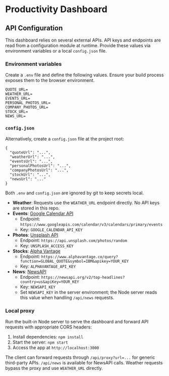 # Productivity Dashboard

## API Configuration

This dashboard relies on several external APIs. API keys and endpoints are read from a configuration module at runtime.
Provide these values via environment variables or a local `config.json` file.

### Environment variables

Create a `.env` file and define the following values. Ensure your build process exposes them to the browser environment.

```
QUOTE_URL=
WEATHER_URL=
EVENTS_URL=
PERSONAL_PHOTOS_URL=
COMPANY_PHOTOS_URL=
STOCK_URL=
NEWS_URL=
```

### `config.json`

Alternatively, create a `config.json` file at the project root:

```
{
  "quoteUrl": "...",
  "weatherUrl": "...",
  "eventsUrl": "...",
  "personalPhotosUrl": "...",
  "companyPhotosUrl": "...",
  "stockUrl": "...",
  "newsUrl": "..."
}
```

Both `.env` and `config.json` are ignored by git to keep secrets local.

- **Weather**: Requests use the `WEATHER_URL` endpoint directly. No API keys are stored in this repo.
- **Events**: [Google Calendar API](https://developers.google.com/calendar)
  - Endpoint: `https://www.googleapis.com/calendar/v3/calendars/primary/events`
  - Key: `GOOGLE_CALENDAR_API_KEY`
- **Photos**: [Unsplash API](https://unsplash.com/developers)
  - Endpoint: `https://api.unsplash.com/photos/random`
  - Key: `UNSPLASH_ACCESS_KEY`
- **Stocks**: [Alpha Vantage](https://www.alphavantage.co/)
  - Endpoint: `https://www.alphavantage.co/query?function=GLOBAL_QUOTE&symbol=IBM&apikey=YOUR_KEY`
  - Key: `ALPHAVANTAGE_API_KEY`
- **News**: [NewsAPI](https://newsapi.org/)
  - Endpoint: `https://newsapi.org/v2/top-headlines?country=us&apiKey=YOUR_KEY`
  - Key: `NEWSAPI_KEY`
  - Set `NEWSAPI_KEY` in the server environment; the Node server reads this value when handling `/api/news` requests.

### Local proxy

Run the built-in Node server to serve the dashboard and forward API requests with appropriate CORS headers:

1. Install dependencies: `npm install`
2. Start the server: `npm start`
3. Access the app at `http://localhost:3000`

The client can forward requests through `/api/proxy?url=...` for generic third-party APIs. `/api/news` is available for NewsAPI calls. Weather requests bypass the proxy and use `WEATHER_URL` directly.
